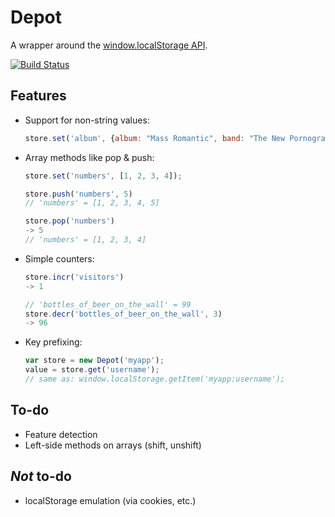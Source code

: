 # Depot

A wrapper around the [window.localStorage API][1].

[![Build Status](https://secure.travis-ci.org/banterability/depot.png)](http://travis-ci.org/banterability/depot)

## Features
- Support for non-string values:

    ```javascript
    store.set('album', {album: "Mass Romantic", band: "The New Pornographers", year: 2000});
    ```

- Array methods like pop & push:

    ```javascript
    store.set('numbers', [1, 2, 3, 4]);

    store.push('numbers', 5)
    // 'numbers' = [1, 2, 3, 4, 5]

    store.pop('numbers')
    -> 5
    // 'numbers' = [1, 2, 3, 4]
    ```

- Simple counters:

    ```javascript
    store.incr('visitors')
    -> 1

    // 'bottles_of_beer_on_the_wall' = 99
    store.decr('bottles_of_beer_on_the_wall', 3)
    -> 96
    ```

- Key prefixing:

    ```javascript
    var store = new Depot('myapp');
    value = store.get('username');
    // same as: window.localStorage.getItem('myapp:username');
    ```

## To-do
- Feature detection
- Left-side methods on arrays (shift, unshift)

## *Not* to-do
- localStorage emulation (via cookies, etc.)

[1]: http://dev.w3.org/html5/webstorage/#storage